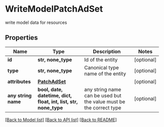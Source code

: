 # WriteModelPatchAdSet

write model data for resources

## Properties
Name | Type | Description | Notes
------------ | ------------- | ------------- | -------------
**id** | **str, none_type** | Id of the entity | [optional] 
**type** | **str, none_type** | Canonical type name of the entity | [optional] 
**attributes** | [**PatchAdSet**](PatchAdSet.md) |  | [optional] 
**any string name** | **bool, date, datetime, dict, float, int, list, str, none_type** | any string name can be used but the value must be the correct type | [optional]

[[Back to Model list]](../README.md#documentation-for-models) [[Back to API list]](../README.md#documentation-for-api-endpoints) [[Back to README]](../README.md)


